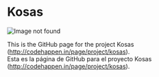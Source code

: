 Kosas
=============

![Image not found](http://codehappen.in/img/kosas.jpg)

This is the GitHub page for the project Kosas (http://codehappen.in/page/project/kosas).  
Esta es la página de GitHub para el proyecto Kosas (http://codehappen.in/page/project/kosas).



